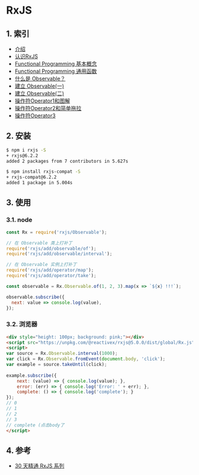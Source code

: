  # RxJS

## 1. 索引

* [介绍](./介绍.md)
* [认识RxJS](./认识RxJS.md)
* [Functional Programming 基本概念](./函数式编程.md)
* [Functional Programming 通用函数](./函数式编程中的通用函数.md)
* [什么是 Observable？](./什么是Observable.md)
* [建立 Observable(一)](./建立Observable(一).md)
* [建立 Observable(二)](./建立Observable(二).md)
* [操作符Operator1和图解](./操作符Operator1和图解.md)
* [操作符Operator2和简单拖拉](./操作符Operator2和简单拖拉.md)
* [操作符Operator3](./操作符Operator3.md)

## 2. 安装

```bash
$ npm i rxjs -S
+ rxjs@6.2.2
added 2 packages from 7 contributors in 5.627s

$ npm install rxjs-compat -S
+ rxjs-compat@6.2.2
added 1 package in 5.004s
```

## 3. 使用

### 3.1. node

```javascript
const Rx = require('rxjs/Observable');

// 在 Observable 类上打补丁
require('rxjs/add/observable/of');
require('rxjs/add/observable/interval');

// 在 Observable 实例上打补丁
require('rxjs/add/operator/map');
require('rxjs/add/operator/take');

const observable = Rx.Observable.of(1, 2, 3).map(x => `${x} !!!`);

observable.subscribe({
  next: value => console.log(value),
});
```

### 3.2. 浏览器

```html
<div style="height: 100px; background: pink;"></div>
<script src="https://unpkg.com/@reactivex/rxjs@5.0.0/dist/global/Rx.js"></script>
<script>
var source = Rx.Observable.interval(1000);
var click = Rx.Observable.fromEvent(document.body, 'click');
var example = source.takeUntil(click);     
   
example.subscribe({
    next: (value) => { console.log(value); },
    error: (err) => { console.log('Error: ' + err); },
    complete: () => { console.log('complete'); }
});
// 0
// 1
// 2
// 3
// complete (点击body了
</script>
```

## 4. 参考

* [30 天精通 RxJS 系列](https://ithelp.ithome.com.tw/users/20103367/ironman/1199)
